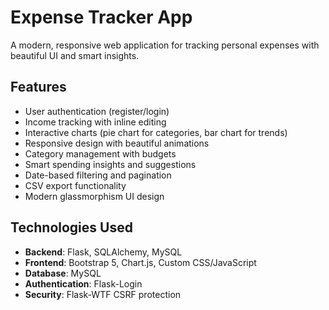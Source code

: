 # Expense Tracker App

A modern, responsive web application for tracking personal expenses with beautiful UI and smart insights.

## Features

- User authentication (register/login)
- Income tracking with inline editing
- Interactive charts (pie chart for categories, bar chart for trends)
- Responsive design with beautiful animations
- Category management with budgets
- Smart spending insights and suggestions
- Date-based filtering and pagination
- CSV export functionality
- Modern glassmorphism UI design

## Technologies Used

- **Backend**: Flask, SQLAlchemy, MySQL
- **Frontend**: Bootstrap 5, Chart.js, Custom CSS/JavaScript
- **Database**: MySQL
- **Authentication**: Flask-Login
- **Security**: Flask-WTF CSRF protection


